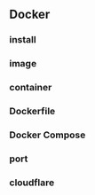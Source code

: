 ## Docker

### install

### image

### container

### Dockerfile

### Docker Compose

### port

### cloudflare
